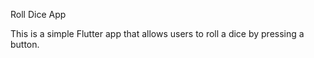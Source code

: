 Roll Dice App

This is a simple Flutter app that allows users to roll a dice by pressing a button. 
